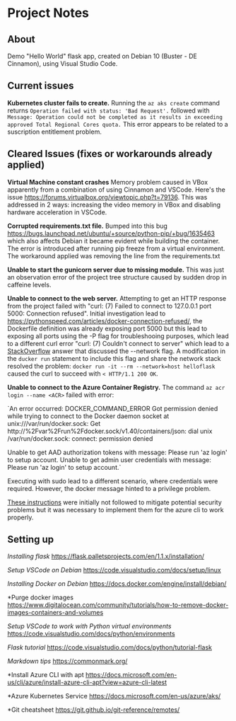 # Project Notes

## About
Demo "Hello World" flask app, created on Debian 10 (Buster - DE Cinnamon), using Visual Studio Code.

## Current issues
**Kubernetes cluster fails to create.**
Running the `az aks create` command returns `Operation failed with status: 'Bad Request'.` followed with `Message: Operation could not be completed as it results in exceeding approved Total Regional Cores quota.` This error appears to be related to a suscription entitlement problem.

## Cleared Issues (fixes or workarounds already applied)

**Virtual Machine constant crashes**
Memory problem caused in VBox apparently from a combination of using Cinnamon and VSCode. Here's the issue https://forums.virtualbox.org/viewtopic.php?t=79136. This was addressed in 2 ways: increasing the video memory in VBox and disabling hardware acceleration in VSCode.

**Corrupted requirements.txt file.**
Bumped into this bug https://bugs.launchpad.net/ubuntu/+source/python-pip/+bug/1635463 which also affects Debian it became evident while building the container. The error is introduced after running pip freeze from a virtual environment. The workaround 
applied was removing the line from the requirements.txt

**Unable to start the gunicorn server due to missing module.**
This was just an observation error of the project tree structure caused by sudden drop in caffeine levels.

**Unable to connect to the web server.**
Attempting to get an HTTP response from the project failed with "curl: (7) Failed to connect to 127.0.0.1 port 5000: Connection refused". Initial investigation lead to https://pythonspeed.com/articles/docker-connection-refused/, the Dockerfile definition was already exposing port 5000 but this lead to exposing all ports using the -P flag for troubleshooing purposes, which lead to a different curl error "curl: (7) Couldn't connect to server" which lead to a [StackOverflow](https://stackoverflow.com/questions/41083328/what-is-the-use-of-host-and-none-network-in-docker/43873743) answer that discussed the --network flag. A modification in the `ducker run` statement to include this flag and share the network stack resolved the problem: `docker run -it --rm --network=host helloflask` caused the curl to succeed with `< HTTP/1.1 200 OK`.

**Unable to connect to the Azure Container Registry.**
The command `az acr login --name <ACR>` failed with error:
  
`An error occurred: DOCKER_COMMAND_ERROR
Got permission denied while trying to connect to the Docker daemon socket at unix:///var/run/docker.sock: Get http://%2Fvar%2Frun%2Fdocker.sock/v1.40/containers/json: dial unix /var/run/docker.sock: connect: permission denied

Unable to get AAD authorization tokens with message: Please run 'az login' to setup account.
Unable to get admin user credentials with message: Please run 'az login' to setup account.`

Executing with sudo lead to a different scenario, where credentials were required. However, the docker message hinted to a privilege problem.

[These instructions](https://docs.docker.com/engine/install/linux-postinstall/) were initially not followed to mitigate potential security problems but it was necessary to implement them for the azure cli to work properly.

## Setting up

*Installing flask*
https://flask.palletsprojects.com/en/1.1.x/installation/

*Setup VSCode on Debian*
https://code.visualstudio.com/docs/setup/linux

*Installing Docker on Debian*
https://docs.docker.com/engine/install/debian/

*Purge docker images
https://www.digitalocean.com/community/tutorials/how-to-remove-docker-images-containers-and-volumes

*Setup VSCode to work with Python virtual environments*
https://code.visualstudio.com/docs/python/environments

*Flask tutorial*
https://code.visualstudio.com/docs/python/tutorial-flask

*Markdown tips*
https://commonmark.org/

*Install Azure CLI with apt
https://docs.microsoft.com/en-us/cli/azure/install-azure-cli-apt?view=azure-cli-latest

*Azure Kubernetes Service
https://docs.microsoft.com/en-us/azure/aks/

*Git cheatsheet
https://git.github.io/git-reference/remotes/
